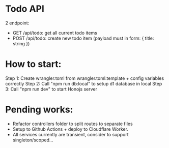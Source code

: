 # Todo API

2 endpoint:

- GET /api/todo: get all current todo items
- POST /api/todo: create new todo item (payload must in form: { title: string })

# How to start:

Step 1: Create wrangler.toml from wrangler.toml.template + config variables correctly
Step 2: Call "npm run db:local" to setup d1 database in local
Step 3: Call "npm run dev" to start Honojs server

# Pending works:

- Refactor controllers folder to split routes to separate files
- Setup to Github Actions + deploy to Cloudflare Worker.
- All services currently are transient, consider to support singleton/scoped...
